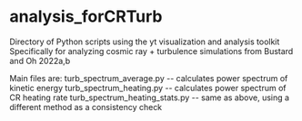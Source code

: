 # analysis_forCRTurb
Directory of Python scripts using the yt visualization and analysis toolkit
Specifically for analyzing cosmic ray + turbulence simulations from Bustard and Oh 2022a,b

Main files are:
  turb_spectrum_average.py -- calculates power spectrum of kinetic energy
  turb_spectrum_heating.py -- calculates power spectrum of CR heating rate
  turb_spectrum_heating_stats.py -- same as above, using a different method as a consistency check
  
